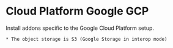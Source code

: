 Cloud Platform Google GCP
=========================

Install addons specific to the Google Cloud Platform setup.

    * The object storage is S3 (Google Storage in interop mode)
